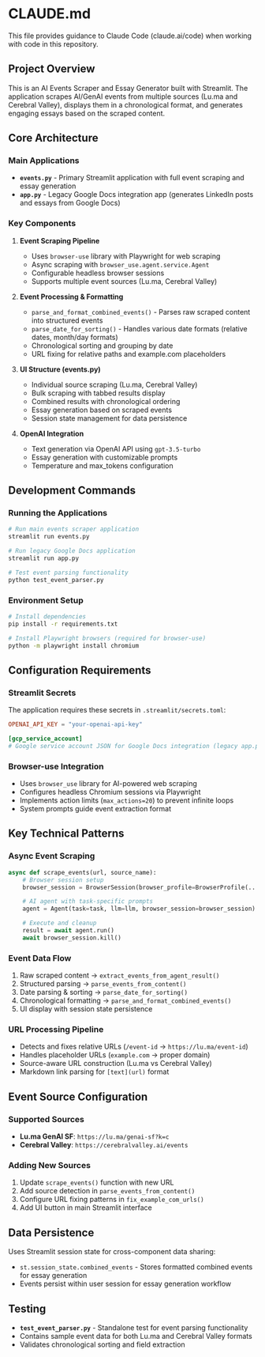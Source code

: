 # CLAUDE.md

This file provides guidance to Claude Code (claude.ai/code) when working with code in this repository.

## Project Overview

This is an AI Events Scraper and Essay Generator built with Streamlit. The application scrapes AI/GenAI events from multiple sources (Lu.ma and Cerebral Valley), displays them in a chronological format, and generates engaging essays based on the scraped content.

## Core Architecture

### Main Applications
- **`events.py`** - Primary Streamlit application with full event scraping and essay generation
- **`app.py`** - Legacy Google Docs integration app (generates LinkedIn posts and essays from Google Docs)

### Key Components

1. **Event Scraping Pipeline**
   - Uses `browser-use` library with Playwright for web scraping
   - Async scraping with `browser_use.agent.service.Agent`
   - Configurable headless browser sessions
   - Supports multiple event sources (Lu.ma, Cerebral Valley)

2. **Event Processing & Formatting**
   - `parse_and_format_combined_events()` - Parses raw scraped content into structured events
   - `parse_date_for_sorting()` - Handles various date formats (relative dates, month/day formats)
   - Chronological sorting and grouping by date
   - URL fixing for relative paths and example.com placeholders

3. **UI Structure (events.py)**
   - Individual source scraping (Lu.ma, Cerebral Valley)
   - Bulk scraping with tabbed results display
   - Combined results with chronological ordering
   - Essay generation based on scraped events
   - Session state management for data persistence

4. **OpenAI Integration**
   - Text generation via OpenAI API using `gpt-3.5-turbo`
   - Essay generation with customizable prompts
   - Temperature and max_tokens configuration

## Development Commands

### Running the Applications
```bash
# Run main events scraper application
streamlit run events.py

# Run legacy Google Docs application
streamlit run app.py

# Test event parsing functionality
python test_event_parser.py
```

### Environment Setup
```bash
# Install dependencies
pip install -r requirements.txt

# Install Playwright browsers (required for browser-use)
python -m playwright install chromium
```

## Configuration Requirements

### Streamlit Secrets
The application requires these secrets in `.streamlit/secrets.toml`:

```toml
OPENAI_API_KEY = "your-openai-api-key"

[gcp_service_account]
# Google service account JSON for Google Docs integration (legacy app.py)
```

### Browser-use Integration
- Uses `browser_use` library for AI-powered web scraping
- Configures headless Chromium sessions via Playwright
- Implements action limits (`max_actions=20`) to prevent infinite loops
- System prompts guide event extraction format

## Key Technical Patterns

### Async Event Scraping
```python
async def scrape_events(url, source_name):
    # Browser session setup
    browser_session = BrowserSession(browser_profile=BrowserProfile(...))

    # AI agent with task-specific prompts
    agent = Agent(task=task, llm=llm, browser_session=browser_session)

    # Execute and cleanup
    result = await agent.run()
    await browser_session.kill()
```

### Event Data Flow
1. Raw scraped content → `extract_events_from_agent_result()`
2. Structured parsing → `parse_events_from_content()`
3. Date parsing & sorting → `parse_date_for_sorting()`
4. Chronological formatting → `parse_and_format_combined_events()`
5. UI display with session state persistence

### URL Processing Pipeline
- Detects and fixes relative URLs (`/event-id` → `https://lu.ma/event-id`)
- Handles placeholder URLs (`example.com` → proper domain)
- Source-aware URL construction (Lu.ma vs Cerebral Valley)
- Markdown link parsing for `[text](url)` format

## Event Source Configuration

### Supported Sources
- **Lu.ma GenAI SF**: `https://lu.ma/genai-sf?k=c`
- **Cerebral Valley**: `https://cerebralvalley.ai/events`

### Adding New Sources
1. Update `scrape_events()` function with new URL
2. Add source detection in `parse_events_from_content()`
3. Configure URL fixing patterns in `fix_example_com_urls()`
4. Add UI button in main Streamlit interface

## Data Persistence

Uses Streamlit session state for cross-component data sharing:
- `st.session_state.combined_events` - Stores formatted combined events for essay generation
- Events persist within user session for essay generation workflow

## Testing

- **`test_event_parser.py`** - Standalone test for event parsing functionality
- Contains sample event data for both Lu.ma and Cerebral Valley formats
- Validates chronological sorting and field extraction